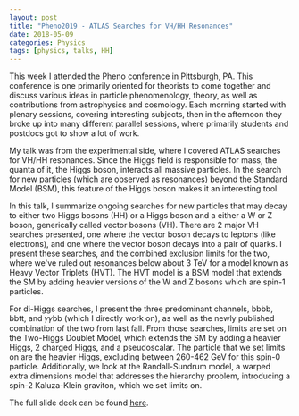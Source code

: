 ```yaml
---
layout: post
title: "Pheno2019 - ATLAS Searches for VH/HH Resonances"
date: 2018-05-09
categories: Physics
tags: [physics, talks, HH]
---
```


This week I attended the Pheno conference in Pittsburgh, PA. This conference is one primarily oriented for theorists to come together and discuss various ideas in particle phenomenology, theory, as well as contributions from astrophysics and cosmology. Each morning started with plenary sessions, covering interesting subjects, then in the afternoon they broke up into many different parallel sessions, where primarily students and postdocs got to show a lot of work.

My talk was from the experimental side, where I covered ATLAS searches for VH/HH resonances. Since the Higgs field is responsible for mass, the quanta of it, the Higgs boson, interacts all massive particles. In the search for new particles (which are observed as resonances) beyond the Standard Model (BSM), this feature of the Higgs boson makes it an interesting tool.

In this talk, I summarize ongoing searches for new particles that may decay to either two Higgs bosons (HH) or a Higgs boson and a either a W or Z boson, generically called vector bosons (VH). There are 2 major VH searches presented, one where the vector boson decays to leptons (like electrons), and one where the vector boson decays into a pair of quarks. I present these searches, and the combined exclusion limits for the two, where we've ruled out resonances below about 3 TeV for a model known as Heavy Vector Triplets (HVT). The HVT model is a BSM model that extends the SM by adding heavier versions of the W and Z bosons which are spin-1 particles.

For di-Higgs searches, I present the three predominant channels, bbbb, bbtt, and 𝛾𝛾bb (which I directly work on), as well as the newly published combination of the two from last fall. From those searches, limits are set on the Two-Higgs Doublet Model, which extends the SM by adding a heavier Higgs, 2 charged Higgs, and a pseudoscalar. The particle that we set limits on are the heavier Higgs, excluding between 260-462 GeV for this spin-0 particle. Additionally, we look at the Randall-Sundrum model, a warped extra dimensions model that addresses the hierarchy problem, introducing a spin-2 Kaluza-Klein graviton, which we set limits on.

The full slide deck can be found [here](https://indico.cern.ch/event/777988/contributions/3410444/attachments/1840184/3020652/pheno2019_burch.pdf).